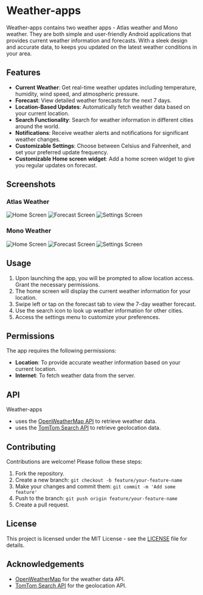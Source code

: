 # Weather-apps

Weather-apps contains two weather apps - Atlas weather and Mono weather. They are both simple and user-friendly Android applications that provides current weather information and forecasts. With a sleek design and accurate data, to keeps you updated on the latest weather conditions in your area.

## Features

- **Current Weather**: Get real-time weather updates including temperature, humidity, wind speed, and atmospheric pressure.
- **Forecast**: View detailed weather forecasts for the next 7 days.
- **Location-Based Updates**: Automatically fetch weather data based on your current location.
- **Search Functionality**: Search for weather information in different cities around the world.
- **Notifications**: Receive weather alerts and notifications for significant weather changes.
- **Customizable Settings**: Choose between Celsius and Fahrenheit, and set your preferred update frequency.
- **Customizable Home screen widget**: Add a home screen widget to give you regular updates on forecast.

## Screenshots

### Atlas Weather
![Home Screen](screenshots/home.png)
![Forecast Screen](screenshots/forecast.png)
![Settings Screen](screenshots/settings.png)
### Mono Weather
![Home Screen](screenshots/home.png)
![Forecast Screen](screenshots/forecast.png)
![Settings Screen](screenshots/settings.png)

## Usage

1. Upon launching the app, you will be prompted to allow location access. Grant the necessary permissions.
2. The home screen will display the current weather information for your location.
3. Swipe left or tap on the forecast tab to view the 7-day weather forecast.
4. Use the search icon to look up weather information for other cities.
5. Access the settings menu to customize your preferences.

## Permissions

The app requires the following permissions:

- **Location**: To provide accurate weather information based on your current location.
- **Internet**: To fetch weather data from the server.

## API

Weather-apps 
 - uses the [OpenWeatherMap API](https://openweathermap.org/api) to retrieve weather data.
 - uses the [TomTom Search API](https://developer.tomtom.com/search-api/documentation/product-information/introduction) to retrieve geolocation data.

## Contributing

Contributions are welcome! Please follow these steps:

1. Fork the repository.
2. Create a new branch: `git checkout -b feature/your-feature-name`
3. Make your changes and commit them: `git commit -m 'Add some feature'`
4. Push to the branch: `git push origin feature/your-feature-name`
5. Create a pull request.

## License

This project is licensed under the MIT License - see the [LICENSE](LICENSE) file for details.

## Acknowledgements

- [OpenWeatherMap](https://openweathermap.org) for the weather data API.
- [TomTom Search API](https://developer.tomtom.com/search-api/documentation/product-information/introduction) for the geolocation API.
